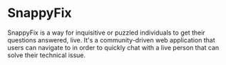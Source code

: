 # SnappyFix

SnappyFix is a way for inquisitive or puzzled individuals to get their questions answered, live. It's a community-driven web application that users can navigate to in order to quickly chat with a live person that can solve their technical issue.
